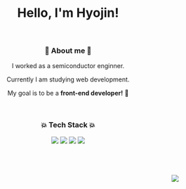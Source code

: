 <h1 align="center">Hello, I'm Hyojin!</h3>
<br/>

<h3 align="center">🙌 About me 🙌</h3>
<div align="center">
<p>I worked as a semiconductor enginner.</p>
<p>Currently I am studying web development.</p>
<p>My goal is to be a <b>front-end developer!</b> 🍊</p>
</div>
<br/>

<h3 align="center">💥 Tech Stack 💥</h3>
<div display="flex" flex-direction="column" align="center">
  <img src="https://img.shields.io/badge/HTML5-E34F26?style=flat&logo=HTML5&logoColor=white">
  <img src="https://img.shields.io/badge/CSS3-1572B6?style=flat&logo=CSS3&logoColor=white">
  <img src="https://img.shields.io/badge/JavaScript-F7DF1E?style=flat&logo=JavaScript&logoColor=white">
  <img src="https://img.shields.io/badge/React-61DAFB?style=flat&logo=React&logoColor=white">
</div>

<br/>
<br/>
<br/>
<br/>

</div>

<div align="right">
<img src="https://hits.seeyoufarm.com/api/count/incr/badge.svg?url=https%3A%2F%2Fgithub.com%2Fsu-no&count_bg=%23D1A7D8&title_bg=%23555555&icon=&icon_color=%23E7E7E7&title=hits&edge_flat=false">
</div>
